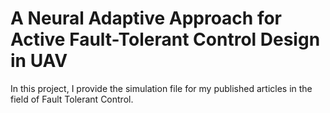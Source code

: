 # A Neural Adaptive Approach for Active Fault-Tolerant Control Design in UAV
In this project, I provide the simulation file for my published articles in the field of Fault Tolerant Control.
